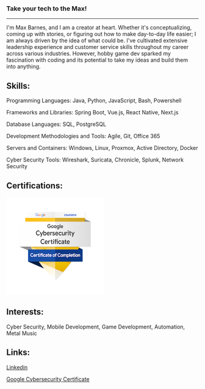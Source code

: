 ### Take your tech to the Max!
------------------------------------------------------------

I'm Max Barnes, and I am a creator at heart. Whether it's conceptualizing, coming up with stories, or figuring out how to make day-to-day life easier; I am always driven by the idea of what could be. I've cultivated extensive leadership experience and customer service skills throughout my career across various industries. However, hobby game dev sparked my fascination with coding and its potential to take my ideas and build them into anything. 

Skills:
--------------------------------------------------------------
Programming Languages: Java, Python, JavaScript, Bash, Powershell

Frameworks and Libraries: Spring Boot, Vue.js, React Native, Next.js

Database Languages: SQL, PostgreSQL

Development Methodologies and Tools: Agile, Git, Office 365 

Servers and Containers: Windows, Linux, Proxmox, Active Directory, Docker

Cyber Security Tools: Wireshark, Suricata, Chronicle, Splunk, Network Security

Certifications:
---------------------------------------------------------------
![Alt text](/google-cyber-certificate.png)

Interests: 
---------------------------------------------------------------
Cyber Security, Mobile Development, Game Development, Automation, Metal Music

Links:
---------------------------------------------------------------
[Linkedin](https://www.linkedin.com/in/maxbarnesdev/)

[Google Cybersecurity Certificate](https://www.credly.com/badges/836d5969-2c2e-4acc-b347-9cf68f537815/public_url)

